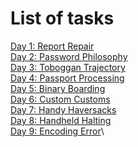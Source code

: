 # List of tasks
[Day 1: Report Repair](day1.md)\
[Day 2: Password Philosophy](day2.md)\
[Day 3: Toboggan Trajectory](day3.md)\
[Day 4: Passport Processing](day4.md)\
[Day 5: Binary Boarding](day5.md)\
[Day 6: Custom Customs](day6.md)\
[Day 7: Handy Haversacks](day7.md)\
[Day 8: Handheld Halting](day8.md)\
[Day 9: Encoding Error](day9.md)\
